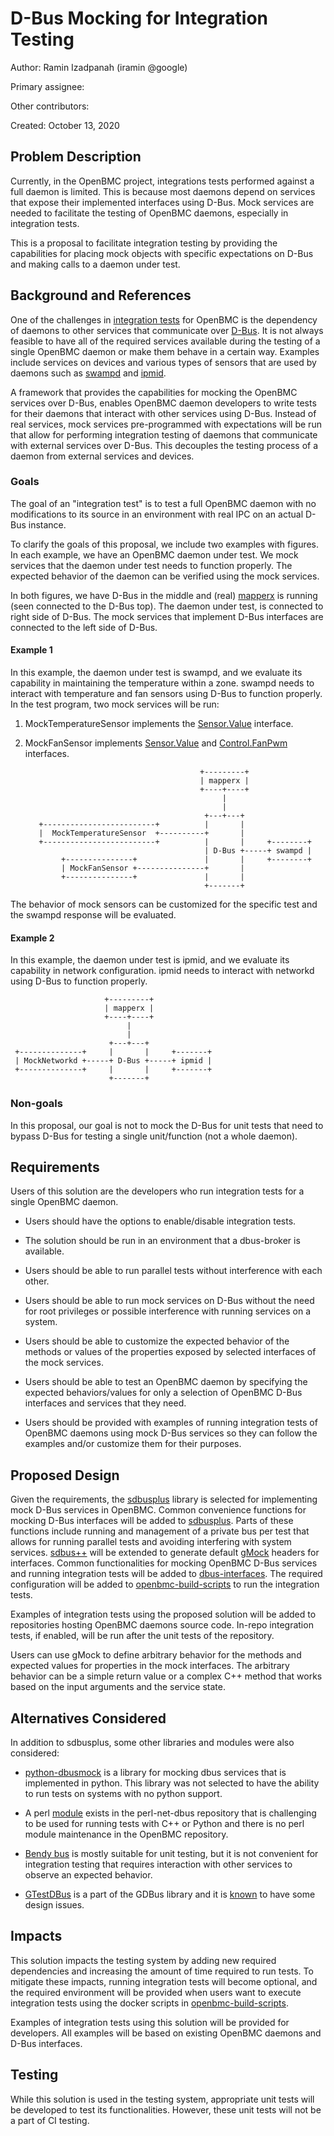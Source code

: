 
# D-Bus Mocking for Integration Testing

Author:
  Ramin Izadpanah (iramin @google)

Primary assignee:

Other contributors:

Created:
 October 13, 2020

## Problem Description
Currently, in the OpenBMC project, integrations tests performed
against a full daemon is limited.
This is because most daemons depend on services that expose their implemented
interfaces using D-Bus. 
Mock services are needed to facilitate the testing of OpenBMC daemons,
especially in integration tests.

This is a proposal to facilitate integration testing by providing the
capabilities for placing mock objects with specific expectations on D-Bus and
making calls to a daemon under test.

## Background and References
One of the challenges in [integration tests](
https://martinfowler.com/articles/practical-test-pyramid.html#IntegrationTests)
for OpenBMC is the dependency of daemons to other services that communicate over
[D-Bus](https://www.freedesktop.org/wiki/Software/dbus/). It is not always 
feasible to have all of the required services available during the testing of a
single OpenBMC daemon or make them behave in a certain way. Examples include
services on devices and various types of sensors that are used by daemons
such as [swampd](https://github.com/openbmc/phosphor-pid-control) and
[ipmid](https://github.com/openbmc/phosphor-host-ipmid).

A framework that provides the capabilities for mocking the OpenBMC services over
D-Bus, enables OpenBMC daemon developers to write tests for their daemons that
interact with other services using D-Bus.
Instead of real services, mock services pre-programmed with expectations will be
run that allow for performing integration testing of daemons that communicate
with external services over D-Bus. This decouples the testing process of a
daemon from external services and devices.


### Goals

The goal of an "integration test" is to test a full OpenBMC daemon with no
modifications to its source in an environment with real IPC on an actual
D-Bus instance.

To clarify the goals of this proposal, we include two examples with figures.
In each example, we have an OpenBMC daemon under test.
We mock services that the daemon under test needs to function properly.
The expected behavior of the daemon can be verified using the mock services.

In both figures, we have D-Bus in the middle and (real) [mapperx](
https://github.com/openbmc/phosphor-objmgr) is running
(seen connected to the D-Bus top). The daemon under test, is connected to right
side of D-Bus. The mock services that implement D-Bus interfaces are connected
to the left side of D-Bus.


#### Example 1

In this example, the daemon under test is swampd, and we evaluate its capability
in maintaining the temperature within a zone.
swampd needs to interact with temperature and fan sensors using D-Bus to
function properly.
In the test program, two mock services will be run:
1) MockTemperatureSensor implements the [Sensor.Value](
https://github.com/openbmc/phosphor-dbus-interfaces/blob/master/xyz/openbmc_project/Sensor/Value.interface.yaml) interface.

2) MockFanSensor implements [Sensor.Value](
https://github.com/openbmc/phosphor-dbus-interfaces/blob/master/xyz/openbmc_project/Sensor/Value.interface.yaml)
 and [Control.FanPwm](
https://github.com/openbmc/phosphor-dbus-interfaces/blob/master/xyz/openbmc_project/Control/FanPwm.interface.yaml) interfaces.


                                              +---------+
                                              | mapperx |
                                              +----+----+
                                                   |
                                                   |
                                               +---+---+
          +-------------------------+          |       |
          |  MockTemperatureSensor  +----------+       |     
          +-------------------------+          |       |     +--------+
                                               | D-Bus +-----+ swampd |
               +---------------+               |       |     +--------+
               | MockFanSensor +---------------+       |
               +---------------+               |       |
                                               +-------+

The behavior of mock sensors can be customized for the specific test and
the swampd response will be evaluated.


#### Example 2

In this example, the daemon under test is ipmid, and we evaluate its capability
in network configuration.
ipmid needs to interact with networkd using D-Bus to function properly.

                         +---------+
                         | mapperx |
                         +----+----+
                              |
                              |
                          +---+---+
     +--------------+     |       |     +-------+
     | MockNetworkd +-----+ D-Bus +-----+ ipmid |
     +--------------+     |       |     +-------+
                          +-------+




### Non-goals

In this proposal, our goal is not to mock the D-Bus for unit tests that need to bypass D-Bus for testing a single unit/function (not a whole daemon).



## Requirements
Users of this solution are the developers who run integration tests for a
single OpenBMC daemon.

* Users should have the options to enable/disable integration tests.

* The solution should be run in an environment that a dbus-broker is available.

* Users should be able to run parallel tests without interference with
each other.

* Users should be able to run mock services on D-Bus without the need for root
privileges or possible interference with running services on a system.

* Users should be able to customize the expected behavior of the methods or
values of the properties exposed by selected interfaces of the mock services.

* Users should be able to test an OpenBMC daemon by specifying the expected
behaviors/values for only a selection of OpenBMC D-Bus interfaces and services
that they need.

* Users should be provided with examples of running integration tests of OpenBMC
daemons using mock D-Bus services so they can follow the examples and/or
customize them for their purposes.

## Proposed Design

Given the requirements,
the [sdbusplus](https://github.com/openbmc/sdbusplus) library is
selected for implementing mock D-Bus services in OpenBMC.
Common convenience functions for mocking D-Bus interfaces will be added to
[sdbusplus](https://github.com/openbmc/sdbusplus).
Parts of these functions include running and management of a private bus
per test that allows for running parallel tests and avoiding interfering with
system services.
[sdbus++](https://github.com/openbmc/sdbusplus#how-to-use-toolssdbus) will be
extended to generate default [gMock](
https://github.com/google/googletest/tree/master/googlemock)
headers for interfaces.
Common functionalities for mocking OpenBMC D-Bus services and running
integration tests will be added to
[dbus-interfaces](https://github.com/openbmc/phosphor-dbus-interfaces/).
The required configuration will be added to
[openbmc-build-scripts](https://github.com/openbmc/openbmc-build-scripts)
to run the integration tests.



Examples of integration tests using the proposed solution will be added to
repositories hosting OpenBMC daemons source code. In-repo integration tests,
if enabled, will be run after the unit tests of the repository.  

Users can use gMock to define arbitrary behavior for the methods and expected
values for properties in the mock interfaces. The arbitrary behavior can be a
simple return value or a complex C++ method that works based on the input
arguments and the service state.

## Alternatives Considered
In addition to sdbusplus, some other libraries and modules were also
considered:

* [python-dbusmock](https://github.com/martinpitt/python-dbusmock) is a library
for mocking dbus services that is implemented in python.
This library was not selected to have the ability to run tests on systems with
no python support.

* A perl
[module](https://gitlab.com/berrange/perl-net-dbus/-/blob/master/lib/Net/DBus/Test/MockObject.pm)
exists in the perl-net-dbus repository that is challenging to be used for
running tests with C++ or Python and there is no
perl module maintenance in the OpenBMC repository.

* [Bendy bus](https://github.com/pwithnall/bendy-bus) is mostly suitable for unit
testing, but it is not convenient for integration testing that requires
interaction with other services to observe an expected behavior.

* [GTestDBus](https://developer.gnome.org/gio/stable/GTestDBus.html) is a part of
the GDBus library and it is
[known](https://lists.freedesktop.org/archives/dbus/2018-February/017413.html)
to have some design issues.

## Impacts

This solution impacts the testing system by adding new required dependencies and
increasing the amount of time required to run tests. To mitigate these impacts,
running integration tests will become optional, and the required environment
will be provided when users want to execute integration tests using the docker
scripts in
[openbmc-build-scripts](https://github.com/openbmc/openbmc-build-scripts).

Examples of integration tests using this solution will be provided for
developers.
All examples will be based on existing OpenBMC daemons and D-Bus interfaces.

## Testing

While this solution is used in the testing system, appropriate unit tests will
be developed to test its functionalities.
However, these unit tests will not be a part of CI testing.